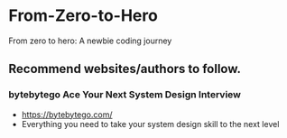 # From-Zero-to-Hero
From zero to hero: A newbie coding journey

## Recommend websites/authors to follow.
### bytebytego Ace Your Next System Design Interview
- https://bytebytego.com/ 
- Everything you need to take your system design skill to the next level


